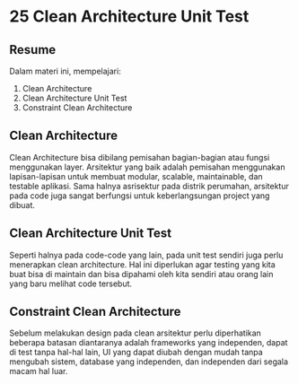 # 25 Clean Architecture Unit Test
## Resume

Dalam materi ini, mempelajari:
  1. Clean Architecture 
  2. Clean Architecture Unit Test
  3. Constraint Clean Architecture
  
## Clean Architecture 
Clean Architecture bisa dibilang pemisahan bagian-bagian atau fungsi menggunakan layer. Arsitektur yang baik adalah pemisahan menggunakan lapisan-lapisan untuk membuat modular, scalable, maintainable, dan testable aplikasi. Sama halnya asrisektur pada distrik perumahan, arsitektur pada code juga sangat berfungsi untuk keberlangsungan project yang dibuat.

## Clean Architecture Unit Test
Seperti halnya pada code-code yang lain, pada unit test sendiri juga perlu menerapkan clean architecture. Hal ini diperlukan agar testing yang kita buat bisa di maintain dan bisa dipahami oleh kita sendiri atau orang lain yang baru melihat code tersebut.

## Constraint Clean Architecture 
Sebelum melakukan design pada clean arsitektur perlu diperhatikan beberapa batasan diantaranya adalah frameworks yang independen, dapat di test tanpa hal-hal lain, UI yang dapat diubah dengan mudah tanpa mengubah sistem, database yang independen, dan independen dari segala macam hal luar.